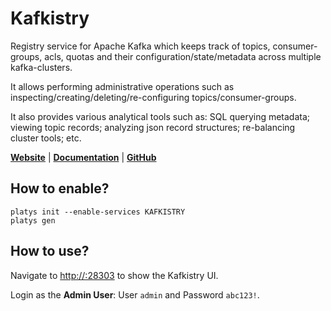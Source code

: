 # Kafkistry

Registry service for Apache Kafka which keeps track of topics, consumer-groups, acls, quotas and their configuration/state/metadata across multiple kafka-clusters.

It allows performing administrative operations such as inspecting/creating/deleting/re-configuring topics/consumer-groups.

It also provides various analytical tools such as: SQL querying metadata; viewing topic records; analyzing json record structures; re-balancing cluster tools; etc.

**[Website](https://github.com/infobip/kafkistry)** | **[Documentation](https://github.com/infobip/kafkistry/blob/master/DOCUMENTATION)** | **[GitHub](https://github.com/infobip/kafkistry/tree/master)**

## How to enable?

```
platys init --enable-services KAFKISTRY
platys gen
```

## How to use?

Navigate to <http://:28303> to show the Kafkistry UI.

Login as the **Admin User**: User `admin` and Password `abc123!`.
